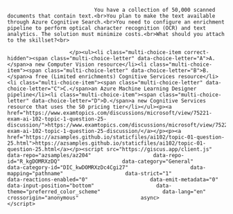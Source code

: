 <p class="card-text">
							
								You have a collection of 50,000 scanned documents that contain text.<br>You plan to make the text available through Azure Cognitive Search.<br>You need to configure an enrichment pipeline to perform optical character recognition (OCR) and text analytics. The solution must minimize costs.<br>What should you attach to the skillset?<br>
							
						</p><ul><li class="multi-choice-item correct-hidden"><span class="multi-choice-letter" data-choice-letter="A">A.</span>a new Computer Vision resource</li><li class="multi-choice-item"><span class="multi-choice-letter" data-choice-letter="B">B.</span>a free (Limited enrichments) Cognitive Services resource</li><li class="multi-choice-item"><span class="multi-choice-letter" data-choice-letter="C">C.</span>an Azure Machine Learning Designer pipeline</li><li class="multi-choice-item"><span class="multi-choice-letter" data-choice-letter="D">D.</span>a new Cognitive Services resource that uses the S0 pricing tier</li></ul><p><a href="https://www.examtopics.com/discussions/microsoft/view/75221-exam-ai-102-topic-1-question-25-discussion/">https://www.examtopics.com/discussions/microsoft/view/75221-exam-ai-102-topic-1-question-25-discussion/</a></p><p><a href="https://azsamples.github.io/staticfiles/ai102/topic-01-question-25.html">https://azsamples.github.io/staticfiles/ai102/topic-01-question-25.html</a></p><script src="https://giscus.app/client.js"                    data-repo="azsamples/az204"                    data-repo-id="R_kgDOMRXzDQ"                    data-category="General"                    data-category-id="DIC_kwDOMRXzDc4Cgi27"                    data-mapping="pathname"                    data-strict="1"                    data-reactions-enabled="0"                    data-emit-metadata="0"                    data-input-position="bottom"                    data-theme="preferred_color_scheme"                    data-lang="en"                    crossorigin="anonymous"                    async>                    </script>